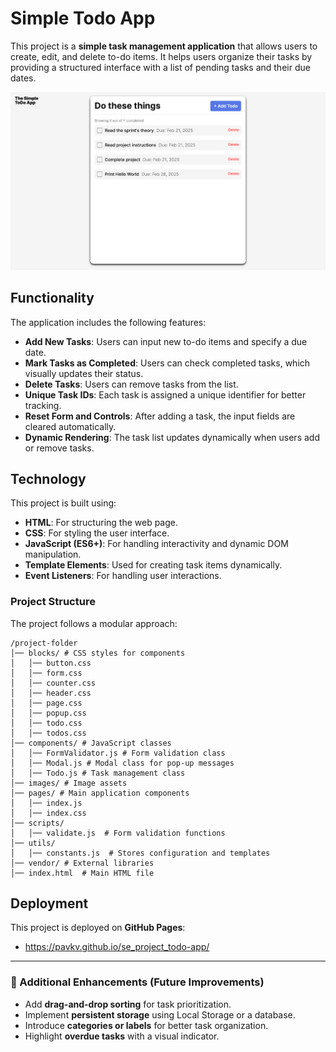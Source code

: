 # Simple Todo App

This project is a **simple task management application** that allows users to create, edit, and delete to-do items. It helps users organize their tasks by providing a structured interface with a list of pending tasks and their due dates.

![img.png](images/screenshot.png)

## Functionality

The application includes the following features:

- **Add New Tasks**: Users can input new to-do items and specify a due date.
- **Mark Tasks as Completed**: Users can check completed tasks, which visually updates their status.
- **Delete Tasks**: Users can remove tasks from the list.
- **Unique Task IDs**: Each task is assigned a unique identifier for better tracking.
- **Reset Form and Controls**: After adding a task, the input fields are cleared automatically.
- **Dynamic Rendering**: The task list updates dynamically when users add or remove tasks.

## Technology

This project is built using:

- **HTML**: For structuring the web page.
- **CSS**: For styling the user interface.
- **JavaScript (ES6+)**: For handling interactivity and dynamic DOM manipulation.
- **Template Elements**: Used for creating task items dynamically.
- **Event Listeners**: For handling user interactions.

### Project Structure
The project follows a modular approach:

```
/project-folder
│── blocks/ # CSS styles for components
│   │── button.css
│   │── form.css
│   │── counter.css
│   │── header.css
│   │── page.css
│   │── popup.css
│   │── todo.css
│   │── todos.css
│── components/ # JavaScript classes
│   │── FormValidator.js # Form validation class
│   │── Modal.js # Modal class for pop-up messages
│   │── Todo.js # Task management class
│── images/ # Image assets
│── pages/ # Main application components
│   │── index.js
│   │── index.css
│── scripts/
│   │── validate.js  # Form validation functions
│── utils/
│   │── constants.js  # Stores configuration and templates
│── vendor/ # External libraries
│── index.html  # Main HTML file
```

## Deployment

This project is deployed on **GitHub Pages**:

- https://pavkv.github.io/se_project_todo-app/

---

### 🚀 Additional Enhancements (Future Improvements)
- Add **drag-and-drop sorting** for task prioritization.
- Implement **persistent storage** using Local Storage or a database.
- Introduce **categories or labels** for better task organization.
- Highlight **overdue tasks** with a visual indicator.

